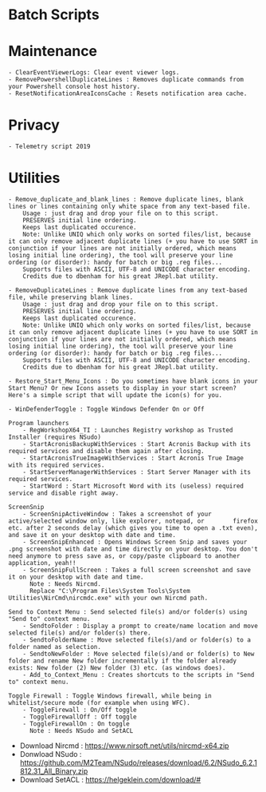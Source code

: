 # Batch Scripts
# Maintenance
    - ClearEventViewerLogs: Clear event viewer logs.
    - RemovePowershellDuplicateLines : Removes duplicate commands from your Powershell console host history.
    - ResetNotificationAreaIconsCache : Resets notification area cache.

# Privacy
    - Telemetry script 2019

# Utilities
    - Remove_duplicate_and_blank_lines : Remove duplicate lines, blank lines or lines containing only white space from any text-based file.
        Usage : just drag and drop your file on to this script.
        PRESERVES initial line ordering.
        Keeps last duplicated occurence. 
        Note: Unlike UNIQ which only works on sorted files/list, because it can only remove adjacent duplicate lines (+ you have to use SORT in conjunction if your lines are not initially ordered, which means losing initial line ordering), the tool will preserve your line ordering (or disorder): handy for batch or big .reg files...
        Supports files with ASCII, UTF-8 and UNICODE character encoding.
        Credits due to dbenham for his great JRepl.bat utility. 
    
    - RemoveDuplicateLines : Remove duplicate lines from any text-based file, while preserving blank lines.
        Usage : just drag and drop your file on to this script.
        PRESERVES initial line ordering.
        Keeps last duplicated occurence. 
        Note: Unlike UNIQ which only works on sorted files/list, because it can only remove adjacent duplicate lines (+ you have to use SORT in conjunction if your lines are not initially ordered, which means losing initial line ordering), the tool will preserve your line ordering (or disorder): handy for batch or big .reg files...
        Supports files with ASCII, UTF-8 and UNICODE character encoding.
        Credits due to dbenham for his great JRepl.bat utility. 
    
    - Restore_Start_Menu_Icons : Do you sometimes have blank icons in your Start Menu? Or new Icons assets to display in your start screen? Here's a simple script that will update the icon(s) for you.
    
    - WinDefenderToggle : Toggle Windows Defender On or Off
    
    Program launchers
        - RegWorkshopX64_TI : Launches Registry workshop as Trusted Installer (requires NSudo)
        - StartAcronisBackupWithServices : Start Acronis Backup with its required services and disable them again after closing.        
        - StartAcronisTrueImageWithServices : Start Acronis True Image with its required services.        
        - StartServerManagerWithServices : Start Server Manager with its required services.        
        - StartWord : Start Microsoft Word with its (useless) required service and disable right away.
    
    ScreenSnip
        - ScreenSnipActiveWindow : Takes a screenshot of your active/selected window only, like explorer, notepad, or        firefox etc. after 2 seconds delay (which gives you time to open a .txt even), and save it on your desktop with date and time.         
        - ScreenSnipEnhanced : Opens Windows Screen Snip and saves your .png screenshot with date and time directly on your desktop. You don't need anymore to press save as, or copy/paste clipboard to another application, yeah!!        
        - ScreenSnipFullScreen : Takes a full screen screenshot and save it on your desktop with date and time. 
          Note : Needs Nircmd. 
          Replace "C:\Program Files\System Tools\System Utilities\NirCmd\nircmdc.exe" with your own Nircmd path.
    
    Send to Context Menu : Send selected file(s) and/or folder(s) using "Send to" context menu.
        - SendtoFolder : Display a prompt to create/name location and move selected file(s) and/or folder(s) there.        
        - SendtoFolderName : Move selected file(s)/and or folder(s) to a folder named as selection.        
        - SendtoNewFolder : Move selected file(s)/and or folder(s) to New folder and rename New folder incrementally if the folder already exists: New folder (2) New folder (3) etc. (as windows does).       
        - Add_to_Context_Menu : Creates shortcuts to the scripts in "Send to" context menu.
    
    Toggle Firewall : Toggle Windows firewall, while being in whitelist/secure mode (for example when using WFC).
        - ToggleFirewall : On/Off toggle  
        - ToggleFirewallOff : Off toggle       
        - ToggleFirewallOn : On toggle
          Note : Needs NSudo and SetACL
  
  
- Download Nircmd : https://www.nirsoft.net/utils/nircmd-x64.zip
- Donwload NSudo : https://github.com/M2Team/NSudo/releases/download/6.2/NSudo_6.2.1812.31_All_Binary.zip
- Download SetACL : https://helgeklein.com/download/#
